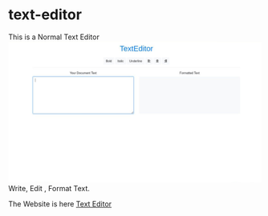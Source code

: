 # text-editor
This is a Normal Text Editor
![](https://github.com/sasiking/text-editor/blob/main/screen.jpg)
Write, Edit , Format Text.

The Website is here [Text Editor](https://sasiking.github.io/text-editor/)
